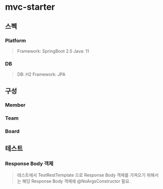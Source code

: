 # mvc-starter

## 스펙
### Platform
> Framework: SpringBoot 2.5
> Java: 11

### DB
> DB: H2
> Framework: JPA

## 구성
### Member

### Team

### Board

## 테스트
### Response Body 객체
> 테스트에서 TestRestTemplate 으로 Response Body 객체를 가져오기 위해서는 해당 Response Body 객체에 @NoArgsConstructor 필요.
